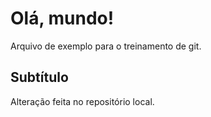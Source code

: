 # Olá, mundo!

Arquivo de exemplo para o treinamento de git.

## Subtítulo

Alteração feita no repositório local.
